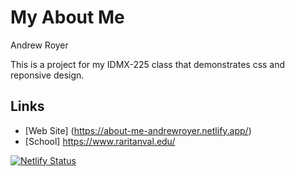 # My About Me

Andrew Royer

This is a project for my IDMX-225 class that demonstrates css and reponsive design. 

## Links
* [Web Site] (https://about-me-andrewroyer.netlify.app/)
* [School] https://www.raritanval.edu/


[![Netlify Status](https://api.netlify.com/api/v1/badges/caff4a81-e585-441a-8a3c-76615cf7c6da/deploy-status)](https://app.netlify.com/sites/about-me-andrewroyer/deploys)